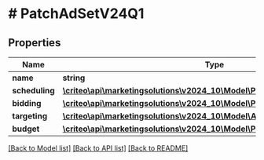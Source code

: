 # # PatchAdSetV24Q1

## Properties

Name | Type | Description | Notes
------------ | ------------- | ------------- | -------------
**name** | **string** |  | [optional]
**scheduling** | [**\criteo\api\marketingsolutions\v2024_10\Model\PatchAdSetSchedulingV24Q1**](PatchAdSetSchedulingV24Q1.md) |  | [optional]
**bidding** | [**\criteo\api\marketingsolutions\v2024_10\Model\PatchAdSetBiddingV24Q1**](PatchAdSetBiddingV24Q1.md) |  | [optional]
**targeting** | [**\criteo\api\marketingsolutions\v2024_10\Model\AdSetTargetingV24Q1**](AdSetTargetingV24Q1.md) |  | [optional]
**budget** | [**\criteo\api\marketingsolutions\v2024_10\Model\PatchAdSetBudgetV24Q1**](PatchAdSetBudgetV24Q1.md) |  | [optional]

[[Back to Model list]](../../README.md#models) [[Back to API list]](../../README.md#endpoints) [[Back to README]](../../README.md)
